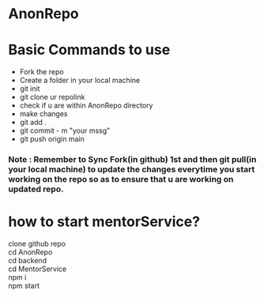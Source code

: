 # AnonRepo 

# Basic Commands to use
- Fork the repo
- Create a folder in your local machine
- git init
- git clone ur repolink
- check if u are within AnonRepo directory
- make changes
- git add .
- git commit - m "your mssg"
- git push origin main

### Note : Remember to Sync Fork(in github) 1st and then git pull(in your local machine) to update the changes everytime you start working on the repo so as to ensure that u are working on updated repo.
 

# how to start mentorService?
clone github repo<br>
cd AnonRepo<br>
cd backend<br>
cd MentorService<br>
npm i <br>
npm start<br>
